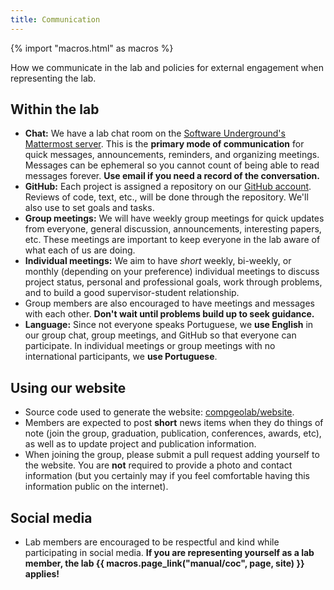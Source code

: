 ```yaml
---
title: Communication
---
```


{% import "macros.html" as macros %}

<div class="lead">

How we communicate in the lab and policies for external engagement when
representing the lab.

</div>

## Within the lab

* **Chat:** We have a lab chat room on the
  [Software Underground's Mattermost server](https://mattermost.softwareunderground.org/).
  This is the **primary mode of communication** for quick messages, announcements,
  reminders, and organizing meetings. Messages can be ephemeral so you cannot
  count of being able to read messages forever. **Use email if you need a
  record of the conversation.**
* **GitHub:** Each project is assigned a repository on our
  [GitHub account](https://github.com/compgeolab/).
  Reviews of code, text, etc., will be done through the repository. We'll also
  use to set goals and tasks.
* **Group meetings:** We will have weekly group meetings for quick updates from
  everyone, general discussion, announcements, interesting papers, etc. These
  meetings are important to keep everyone in the lab aware of what each of us
  are doing.
* **Individual meetings:** We aim to have *short* weekly, bi-weekly, or monthly
  (depending on your preference) individual meetings to discuss project status,
  personal and professional goals, work through problems, and to build a good
  supervisor-student relationship.
* Group members are also encouraged to have meetings and messages with each
  other. **Don't wait until problems build up to seek guidance.**
* **Language:** Since not everyone speaks Portuguese, we **use English** in our
  group chat, group meetings, and GitHub so that everyone can participate. In
  individual meetings or group meetings with no international participants, we
  **use Portuguese**.

## Using our website

* Source code used to generate the website:
  [compgeolab/website](https://github.com/compgeolab/website).
* Members are expected to post **short** news items when they do things of note
  (join the group, graduation, publication, conferences, awards, etc), as well
  as to update project and publication information.
* When joining the group, please submit a pull request adding yourself to the
  website. You are **not** required to provide a photo and contact information
  (but you certainly may if you feel comfortable having this information public
  on the internet).

## Social media

* Lab members are encouraged to be respectful and kind while participating in
  social media. **If you are representing yourself as a lab member, the lab
  {{ macros.page_link("manual/coc", page, site) }} applies!**
